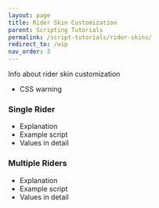 ```yaml
---
layout: page
title: Rider Skin Customization
parent: Scripting Tutorials
permalink: /script-tutorials/rider-skins/
redirect_to: /wip
nav_order: 3
---
```


Info about rider skin customization

- CSS warning

### Single Rider
- Explanation
- Example script
- Values in detail

### Multiple Riders
- Explanation
- Example script
- Values in detail
